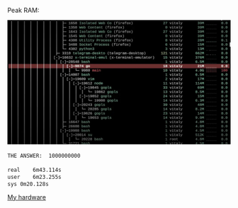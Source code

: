Peak RAM:

![peak RAM](peak-ram.webp)

```
THE ANSWER:  1000000000

real	6m43.114s
user	6m23.255s
sys	0m20.128s
```

[My hardware](https://pcpartpicker.com/user/vitaly-zdanevich/builds/#view=6cBcCJ)
